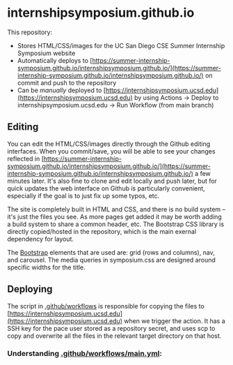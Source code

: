 # internshipsymposium.github.io

This repository:
* Stores HTML/CSS/images for the UC San Diego CSE Summer Internship Symposium website
* Automatically deploys to [https://summer-internship-symposium.github.io/internshipsymposium.github.io/](https://summer-internship-symposium.github.io/internshipsymposium.github.io/) on commit and push to the repository
* Can be *manually* deployed to [https://internshipsymposium.ucsd.edu](https://internshipsymposium.ucsd.edu) by using Actions -> Deploy to internshipsymposium.ucsd.edu -> Run Workflow (from main branch)

## Editing
You can edit the HTML/CSS/images directly through the Github editing interfaces. When you commit/save, you will be able to see your changes reflected in [https://summer-internship-symposium.github.io/internshipsymposium.github.io/](https://summer-internship-symposium.github.io/internshipsymposium.github.io/) a few minutes later. It's also fine to clone and edit locally and push later, but for quick updates the web interface on Github is particularly convenient, especially if the goal is to just fix up some typos, etc.

The site is completely built in HTML and CSS, and there is no build system – it's just the files you see. As more pages get added it may be worth adding a build system to share a common header, etc. The Bootstrap CSS library is directly copied/hosted in the repository, which is the main exernal dependency for layout.

The [Bootstrap](https://getbootstrap.com/docs/4.0/) elements that are used are: grid (rows and columns), nav, and carousel. The media queries in symposium.css are designed around specific widths for the title.

## Deploying
The script in [.github/workflows](.github/workflows) is responsible for copying the files to [https://internshipsymposium.ucsd.edu](https://internshipsymposium.ucsd.edu) when we trigger the action. It has a SSH key for the pace user stored as a repository secret, and uses scp to copy and overwrite all the files in the relevant target directory on that host.

### Understanding [.github/workflows/main.yml](.github/workflows/main.yml): 


